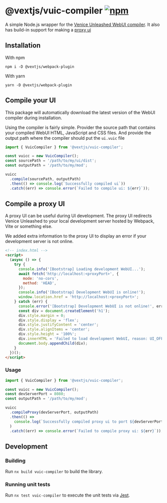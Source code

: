 # @vextjs/vuic-compiler [![npm](https://img.shields.io/npm/v/@vextjs/vuic-compiler.svg)](https://npmjs.com/package/@vextjs/vuic-compiler)

A simple Node.js wrapper for the [Venice Unleashed WebUI compiler](https://docs.veniceunleashed.net/modding/custom-ui/#compiling-a-webui-package). It also has build-in support for making a [proxy ui](#compile-a-proxy-ui)

## Installation

With npm

```
npm i -D @vextjs/webpack-plugin
```

With yarn

```
yarn -D @vextjs/webpack-plugin
```

## Compile your UI

This package will automatically download the latest version of the WebUI compiler during installation.

Using the compiler is fairly simple. Provider the source path that contains your compiled WebUI HTML, JavaScript and CSS files. And provide the output path where the compiler should put the `ui.vuic` file

```ts
import { VuicCompiler } from '@vextjs/vuic-compiler';

const vuicc = new VuicCompiler();
const sourcePath = '/path/to/my/ui/dist';
const outputPath = '/path/to/my/mod';

vuicc
  .compile(sourcePath, outputPath)
  .then(() => console.log(`Successfully compiled ui`))
  .catch((err) => console.error(`Failed to compile ui: ${err}`));
```

## Compile a proxy UI

A proxy UI can be useful during UI development. The proxy UI redirects Venice Unleashed to your local development server hosted by Webpack, Vite or something else.

We added extra information to the proxy UI to display an error if your development server is not online.

```html
<!-- index.html -->
<script>
  (async () => {
    try {
      console.info('[Bootstrap] Loading development WebUI...');
      await fetch('http://localhost:<proxyPort>', {
        mode: 'no-cors',
        method: 'HEAD',
      });
      console.info('[Bootstrap] Development WebUI is online!');
      window.location.href = 'http://localhost:<proxyPort>';
    } catch (err) {
      console.error('[Bootstrap] Development WebUI is not online!', err);
      const div = document.createElement('h1');
      div.style.margin = 0;
      div.style.display = 'flex';
      div.style.justifyContent = 'center';
      div.style.alignItems = 'center';
      div.style.height = '100%';
      div.innerHTML = 'Failed to load development WebUI, reason: UI_OFFLINE';
      document.body.appendChild(div);
    }
  })();
</script>
```

### Usage

```ts
import { VuicCompiler } from '@vextjs/vuic-compiler';

const vuicc = new VuicCompiler();
const devServerPort = 8080;
const outputPath = '/path/to/my/mod';

vuicc
  .compileProxy(devServerPort, outputPath)
  .then(() =>
    console.log(`Successfully compiled proxy ui to port ${devServerPort}`)
  )
  .catch((err) => console.error(`Failed to compile proxy ui: ${err}`));
```

## Development

### Building

Run `nx build vuic-compiler` to build the library.

### Running unit tests

Run `nx test vuic-compiler` to execute the unit tests via [Jest](https://jestjs.io).

